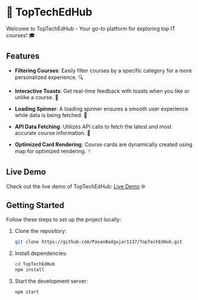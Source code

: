# 🚀 TopTechEdHub

Welcome to TopTechEdHub - Your go-to platform for exploring top IT courses! 🎓

## Features

- **Filtering Courses**: Easily filter courses by a specific category for a more personalized experience. 🔍

- **Interactive Toasts**: Get real-time feedback with toasts when you like or unlike a course. 🌟

- **Loading Spinner**: A loading spinner ensures a smooth user experience while data is being fetched. 🔄

- **API Data Fetching**: Utilizes API calls to fetch the latest and most accurate course information. 📡

- **Optimized Card Rendering**: Course cards are dynamically created using map for optimized rendering. 🃏

## Live Demo

Check out the live demo of TopTechEdHub: [Live Demo](https://top-tech-ed-hub.vercel.app/) 🌐

## Getting Started

Follow these steps to set up the project locally:

1. Clone the repository:
   ```bash
   git clone https://github.com/PavanBadgujar1137/TopTechEdHub.git

2. Install dependencies:
   ```bash
   cd TopTechEdHub
   npm install

3. Start the development server:
   ```bash
   npm start

